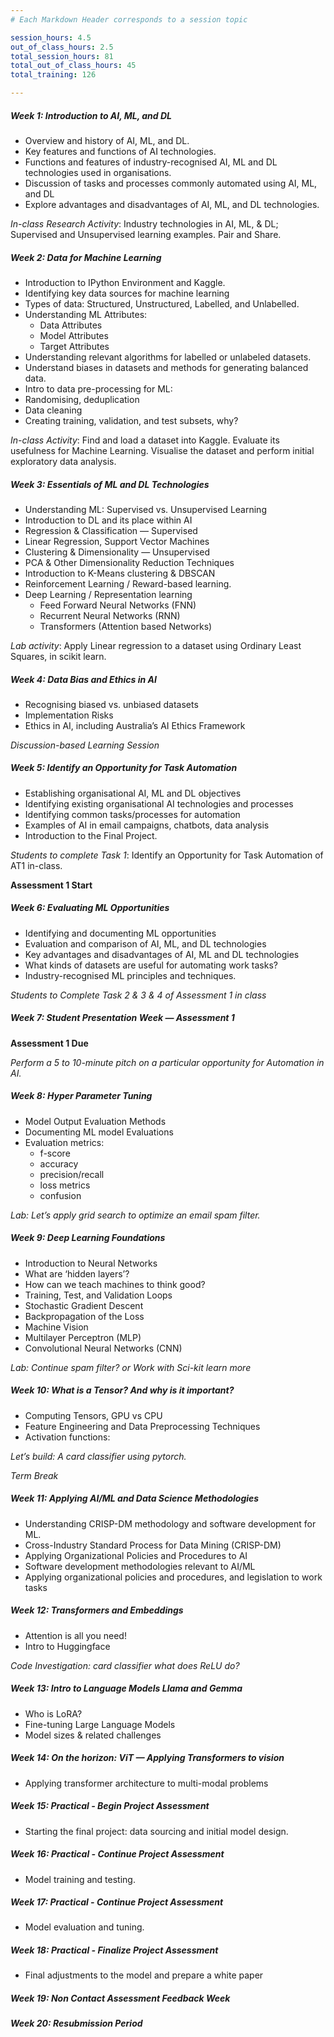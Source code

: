 ```yaml
---
# Each Markdown Header corresponds to a session topic

session_hours: 4.5
out_of_class_hours: 2.5
total_session_hours: 81
total_out_of_class_hours: 45
total_training: 126

---
```


<!-- -->

##### Week 1: Introduction to AI, ML, and DL
-	Overview and history of AI, ML, and DL.
-	Key features and functions of AI technologies.
-	Functions and features of industry-recognised AI, ML and DL technologies used in organisations.
-	Discussion of tasks and processes commonly automated using AI, ML, and DL
-	Explore advantages and disadvantages of AI, ML, and DL technologies.

  *In-class Research Activity*: Industry technologies in AI, ML, & DL; Supervised and Unsupervised learning examples. Pair and Share.


##### Week 2: Data for Machine Learning
-	Introduction to IPython Environment and Kaggle.
- Identifying key data sources for machine learning
-	Types of data: Structured, Unstructured, Labelled, and Unlabelled.
- Understanding ML Attributes:
  - Data Attributes
  - Model Attributes
  - Target Attributes
-	Understanding relevant algorithms for labelled or unlabeled datasets.
-	Understand biases in datasets and methods for generating balanced data.
-	Intro to data pre-processing for ML:
  -	Randomising, deduplication
  -	Data cleaning
  - Creating training, validation, and test subsets, why?


*In-class Activity*: Find and load a dataset into Kaggle. Evaluate its usefulness for Machine Learning. Visualise the dataset and perform initial exploratory data analysis.


##### Week 3: Essentials of ML and DL Technologies 
-	Understanding ML: Supervised vs. Unsupervised Learning 
-	Introduction to DL and its place within AI
-	Regression & Classification — Supervised
  -	Linear Regression, Support Vector Machines
-	Clustering & Dimensionality — Unsupervised 
  - PCA & Other	Dimensionality Reduction Techniques
  - Introduction to K-Means clustering & DBSCAN
- Reinforcement Learning / Reward-based learning.
- Deep Learning / Representation learning
  -	Feed Forward Neural Networks (FNN)
  -	Recurrent Neural Networks (RNN)
  -	Transformers (Attention based Networks)

*Lab activity*: Apply Linear regression to a dataset using Ordinary Least Squares, in scikit learn.


##### Week 4: Data Bias and Ethics in AI
-	Recognising biased vs. unbiased datasets
- Implementation Risks
-	Ethics in AI, including Australia’s AI Ethics Framework

*Discussion-based Learning Session*

##### Week 5: Identify an Opportunity for Task Automation 
-	Establishing organisational AI, ML and DL objectives
-	Identifying existing organisational AI technologies and processes
-	Identifying common tasks/processes for automation 
-	Examples of AI in email campaigns, chatbots, data analysis
-	Introduction to the Final Project.

*Students to complete Task 1*: Identify an Opportunity for Task Automation of AT1 in-class.

**Assessment 1 Start**


##### Week 6: Evaluating ML Opportunities 
-	Identifying and documenting ML opportunities 
-	Evaluation and comparison of AI, ML, and DL technologies
-	Key advantages and disadvantages of AI, ML and DL technologies
- What kinds of datasets are useful for automating work tasks?
- Industry-recognised ML principles and techniques.

*Students to Complete Task 2 & 3 & 4 of Assessment 1 in class*

##### Week 7: Student Presentation Week — Assessment 1

**Assessment 1 Due**

*Perform a 5 to 10-minute pitch on a particular opportunity for Automation in AI.*

##### Week 8: Hyper Parameter Tuning

- Model Output Evaluation Methods
- Documenting ML model Evaluations
- Evaluation metrics:
  - f-score
  - accuracy
  - precision/recall
  - loss metrics
  - confusion


*Lab: Let’s apply grid search to optimize an email spam filter.*

##### Week 9: Deep Learning Foundations 
-	Introduction to Neural Networks
-	What are ‘hidden layers’?
-	How can we teach machines to think good?
  -	Training, Test, and Validation Loops
  -	Stochastic Gradient Descent
  -	Backpropagation of the Loss
-	Machine Vision
  -	Multilayer Perceptron (MLP) 
  -	Convolutional Neural Networks (CNN)


*Lab: Continue spam filter? or Work with Sci-kit learn more*


##### Week 10: What is a Tensor? And why is it important?
- Computing Tensors, GPU vs CPU
- Feature Engineering and Data Preprocessing Techniques
- Activation functions:

*Let’s build: A card classifier using pytorch.*

*Term Break*

##### Week 11: Applying AI/ML and Data Science Methodologies
  -	Understanding CRISP-DM methodology and software development for ML.
  - Cross-Industry Standard Process for Data Mining (CRISP-DM)
  - Applying Organizational Policies and Procedures to AI
  - Software development methodologies relevant to AI/ML
  - Applying organizational policies and procedures, and legislation to work tasks


##### Week 12: Transformers and Embeddings
-	Attention is all you need!
- Intro to Huggingface

*Code Investigation: card classifier what does ReLU do?*

##### Week 13: Intro to Language Models Llama and Gemma
  -	Who is LoRA?
  - Fine-tuning Large Language Models
  - Model sizes & related challenges

##### Week 14: On the horizon: ViT — Applying Transformers to vision
  - Applying transformer architecture to multi-modal problems

##### Week 15: Practical - Begin Project Assessment 
  -	Starting the final project: data sourcing and initial model design.

##### Week 16: Practical - Continue Project Assessment 
  -	Model training and testing. 

##### Week 17: Practical - Continue Project Assessment 
  -	Model evaluation and tuning.

##### Week 18: Practical - Finalize Project Assessment 
  -	Final adjustments to the model and prepare a white paper 

##### Week 19: Non Contact Assessment Feedback Week 

##### Week 20: Resubmission Period 
